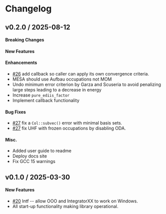 # Changelog

<!--
## vX.Y.0 / 2025-MM-DD (Unreleased)

#### Breaking Changes

#### New Features

#### Enhancements

#### Bug Fixes

#### Misc.
-->


## v0.2.0 / 2025-08-12

#### Breaking Changes

#### New Features

#### Enhancements
 * [\#26](https://github.com/SusiLehtola/OpenOrbitalOptimizer/pull/26) add callback so caller can
   apply its own convergence criteria.
 * MESA should use Aufbau occupations not MOM
 * Undo minimum error criterion by Garza and Scuseria to avoid penalizing large steps leading to a decrease in energy
 * Increase `pure_ediis_factor`
 * Implement callback functionality

#### Bug Fixes
 * [\#27](https://github.com/SusiLehtola/OpenOrbitalOptimizer/pull/27) fix a `Col::subvec()` error
   with minimal basis sets.
 * [\#27](https://github.com/SusiLehtola/OpenOrbitalOptimizer/pull/27) fix UHF with frozen
   occupations by disabling ODA.

#### Misc.
 * Added user guide to readme
 * Deploy docs site
 * Fix GCC 15 warnings


## v0.1.0 / 2025-03-30

#### New Features
 * [\#20](https://github.com/SusiLehtola/OpenOrbitalOptimizer/pull/20) Intf -- allow OOO and
   IntegratorXX to work on Windows.
 * All start-up functionality making library operational.

